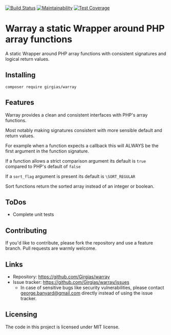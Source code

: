 [![Build Status](https://travis-ci.org/Girgias/warray.svg?branch=master)](https://travis-ci.org/Girgias/warray)
[![Maintainability](https://api.codeclimate.com/v1/badges/e206471bd6584bce131d/maintainability)](https://codeclimate.com/github/Girgias/warray/maintainability)
[![Test Coverage](https://api.codeclimate.com/v1/badges/e206471bd6584bce131d/test_coverage)](https://codeclimate.com/github/Girgias/warray/test_coverage)

# Warray a static Wrapper around PHP array functions
A static Wrapper around PHP array functions with consistent signatures and logical
return values.

## Installing

```shell
composer require girgias/warray
```

## Features

Warray provides a clean and consistent interfaces with PHP's array functions.

Most notably making signatures consistent with more sensible default and return values.

For example when a function expects a callback this will ALWAYS be the first argument
in the function signature.

If a function allows a strict comparison argument its default is ``true``
compared to PHP's default of ``false``

If a ``sort_flag`` argument is present its default is ``\SORT_REGULAR``

Sort functions return the sorted array instead of an integer or boolean.

## ToDos

* Complete unit tests

## Contributing

If you'd like to contribute, please fork the repository and use a feature
branch. Pull requests are warmly welcome.

## Links

- Repository: https://github.com/Girgias/warray
- Issue tracker: https://github.com/Girgias/warray/issues
  - In case of sensitive bugs like security vulnerabilities, please contact
    george.banyard@gmail.com directly instead of using the issue tracker.


## Licensing

The code in this project is licensed under MIT license.
